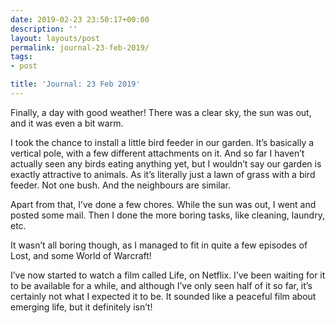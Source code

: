 ```yaml
---
date: 2019-02-23 23:50:17+00:00
description: ''
layout: layouts/post
permalink: journal-23-feb-2019/
tags:
- post

title: 'Journal: 23 Feb 2019'
---
```


<p>Finally, a day with good weather! There was a clear sky, the sun was out, and it was even a bit warm.</p>
<p>I took the chance to install a little bird feeder in our garden. It’s basically a vertical pole, with a few different attachments on it. And so far I haven’t actually seen any birds eating anything yet, but I wouldn’t say our garden is exactly attractive to animals. As it’s literally just a lawn of grass with a bird feeder. Not one bush. And the neighbours are similar.</p>
<p>Apart from that, I’ve done a few chores. While the sun was out, I went and posted some mail. Then I done the more boring tasks, like cleaning, laundry, etc.</p>
<p>It wasn’t all boring though, as I managed to fit in quite a few episodes of Lost, and some World of Warcraft!</p>
<p>I’ve now started to watch a film called Life, on Netflix. I’ve been waiting for it to be available for a while, and although I’ve only seen half of it so far, it’s certainly not what I expected it to be. It sounded like a peaceful film about emerging life, but it definitely isn’t!</p>
